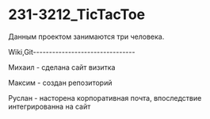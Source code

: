 # 231-3212_TicTacToe

Данным проектом занимаются три человека.

Wiki,Git--------------------------------

Михаил - сделана сайт визитка

Максим - создан репозиторий

Руслан - насторена корпоративная почта, впоследствие интегрированна на сайт
